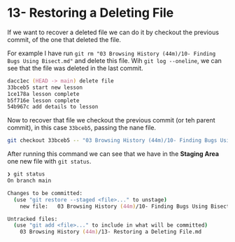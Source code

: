 # 13- Restoring a Deleting File

If we want to recover a deleted file we can do it by checkout the previous commit, of the one that deleted the file.

For example I have run `git rm "03 Browsing History (44m)/10- Finding Bugs Using Bisect.md"` and delete this file. Wih `git log --oneline`, we can see that the file was deleted in the last commit.

```zsh
dacc1ec (HEAD -> main) delete file
33bceb5 start new lesson
1ce178a lesson complete
b5f716e lesson complete
54b967c add details to lesson
```

Now to recover that file we checkout the previous commit (or teh parent commit), in this case `33bceb5`, passing the nane file.

```zsh
git checkout 33bceb5 -- "03 Browsing History (44m)/10- Finding Bugs Using Bisect.md"
```

After running this command we can see that we have in the **Staging Area** one new file with `git status`.

```zsh
❯ git status
On branch main

Changes to be committed:
  (use "git restore --staged <file>..." to unstage)
	new file:   03 Browsing History (44m)/10- Finding Bugs Using Bisect.md

Untracked files:
  (use "git add <file>..." to include in what will be committed)
	03 Browsing History (44m)/13- Restoring a Deleting File.md
```
